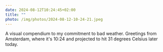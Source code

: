 ```yaml
---
date: 2024-08-12T10:24:45+02:00
title: ""
photo: /img/photos/2024-08-12-10-24-21.jpeg
---
```

A visual compendium to my commitment to bad weather. Greetings from Amsterdam, where it's 10:24 and projected to hit 31 degrees Celsius later today.